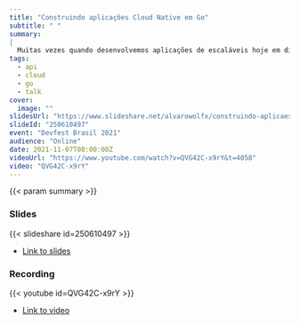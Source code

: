 ```yaml
---
title: "Construindo aplicações Cloud Native em Go"
subtitle: " "
summary:
|
  Muitas vezes quando desenvolvemos aplicações de escaláveis hoje em dia, acabamos atrelando parte deles a uma nuvem especifica. Porém isso traz problemas para como vendor lock-in, dificuldade de rodar em ambiente local, falta de portabilidade e entre outros problemas. E existem serviços em comum que são acessados em nuvem como Banco de Dados, Filas de Mensageria, Armazenamento de arquivo, logs, tracing e que poderiam ser abstraídos e preferencialmente intercambiáveis entre nuvens. Nessa palestra quero mostrar como desenvolver apps mais portáveis e ainda assim mantendo as vantagem de se rodar em nuvem.
tags:
  - api
  - cloud
  - go
  - talk
cover:
  image: ""
slidesUrl: "https://www.slideshare.net/alvarowolfx/construindo-aplicaes-cloud-native-em-go"
slideId: "250610497"
event: "Devfest Brasil 2021"
audience: "Online"
date: 2021-11-07T00:00:00Z
videoUrl: "https://www.youtube.com/watch?v=QVG42C-x9rY&t=4058"
video: "QVG42C-x9rY"
---
```


<!-- truncate -->

{{< param summary >}}
### Slides
{{< slideshare id=250610497 >}}

- [Link to slides](https://www.slideshare.net/alvarowolfx/construindo-aplicaes-cloud-native-em-go)
### Recording
{{< youtube id=QVG42C-x9rY >}}
- [Link to video](https://www.youtube.com/watch?v=QVG42C-x9rY&t=4058)
